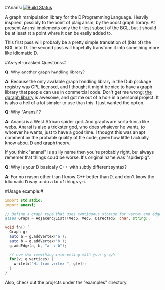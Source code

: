 #Anansi [![Build Status](https://travis-ci.org/tcsc/anansi.svg?branch=master)](https://travis-ci.org/tcsc/anansi)

A graph manipulation library for the D Programming Language. Heavily inspired, possibly to the point of plaigiarism, by the boost graph library. At present Anansi implements only the tiniest subset of the BGL, but it should be at least at a point where it can be easily added to.

This first pass will probably be a pretty simple translation of (bits of) the BGL into D. The second pass will hopefully transform it into something more like idiomaitic D.

#As-yet-unasked Questions:#

**Q**: Why another graph handling library?

**A**: Because the only available graph handling library in the Dub package registry was GPL licensed, and I thought it might be nice to have a graph library that people can use in commercial code. Don't get me wrong; [the dgraph library](http://code.dlang.org/packages/dgraph) is awesome, and got me out of a hole in a personal project. It is also a hell of a lot simpler to use than this. I just wanted the option.

**Q**: Why "Anansi"?

**A**: Anansi is a West African spider god. And graphs are sorta-kinda like webs. Anansi is also a trickster god, who does whatever he wants, *to* whoever he wants, just to have a good time. I thought this was an apt comment on the probable quality of the code, given how little I actually know about D and graph theory.

If you think "anansi" is a silly name then you're probably right, but always rememer that things could be worse. It's original name was "spiderpig".

**Q**: Why is your D basically C++ with subtly different syntax?

**A**: For no reason other than I know C++ better than D, and don't know the idiomatic D way to do a lot of things yet.

#Usage example:#

```D
import std.stdio;
import anansi;

// Define a graph type that uses contiguous storage for vertex and edge data.
alias Graph = AdjacencyList!(VecS, VecS, DirectedS, char, string);

void fn() {
  Graph g;
  auto a = g.addVertex('a');
  auto b = g.addVertex('b');
  g.addEdge(a, b, "a -> b");

  // now dow something interesting with your graph
  for(v; g.vertices) {
    writeln("Hi from vertex ", g[v]);
  }
}
```

Also, check out the projects under the "examples" directory.
